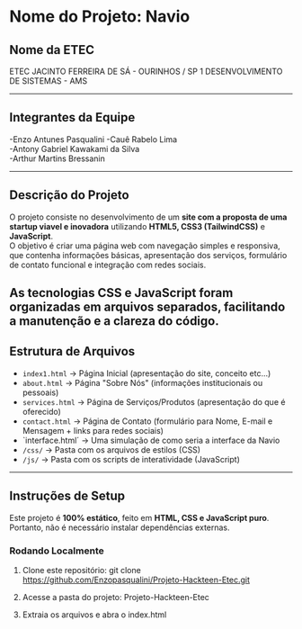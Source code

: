 # Nome do Projeto: Navio

## Nome da ETEC
ETEC JACINTO FERREIRA DE SÁ - OURINHOS / SP
1 DESENVOLVIMENTO DE SISTEMAS - AMS

---

## Integrantes da Equipe
-Enzo Antunes Pasqualini 
-Cauê Rabelo Lima  
-Antony Gabriel Kawakami da Silva  
-Arthur Martins Bressanin

---
## Descrição do Projeto
O projeto consiste no desenvolvimento de um **site com a proposta de uma startup viavel e inovadora** utilizando **HTML5, CSS3 (TailwindCSS)** e **JavaScript**.  
O objetivo é criar uma página web com navegação simples e responsiva, que contenha informações básicas, apresentação dos serviços, formulário de contato funcional e integração com redes sociais.  

As tecnologias **CSS** e **JavaScript** foram organizadas em **arquivos separados**, facilitando a manutenção e a clareza do código.  
---
## Estrutura de Arquivos
- `index1.html` → Página Inicial (apresentação do site, conceito etc...)  
- `about.html` → Página "Sobre Nós" (informações institucionais ou pessoais)
- `services.html` → Página de Serviços/Produtos (apresentação do que é oferecido)  
- `contact.html` → Página de Contato (formulário para Nome, E-mail e Mensagem + links para redes sociais)
- `interface.html´ → Uma simulação de como seria a interface da Navio
- `/css/` → Pasta com os arquivos de estilos (CSS)  
- `/js/` → Pasta com os scripts de interatividade (JavaScript)   
---
## Instruções de Setup
Este projeto é **100% estático**, feito em **HTML, CSS e JavaScript puro**.  
Portanto, não é necessário instalar dependências externas.

### Rodando Localmente
1. Clone este repositório:
   git clone https://github.com/Enzopasqualini/Projeto-Hackteen-Etec.git
   
2. Acesse a pasta do projeto:
   Projeto-Hackteen-Etec

3. Extraia os arquivos e abra o index.html

